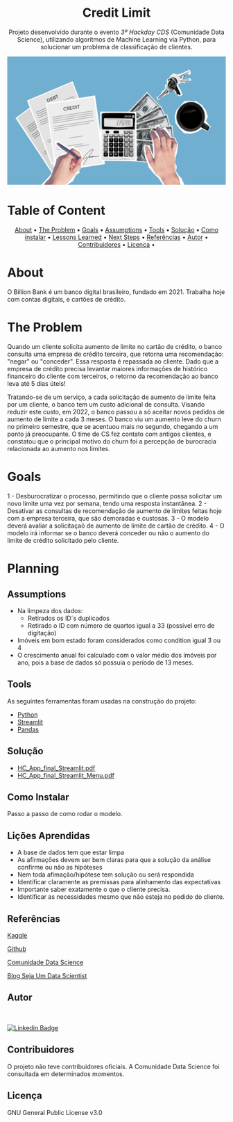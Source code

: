 <h1 align="center">Credit Limit</h1>

<p align="center">Projeto desenvolvido durante o evento <em>3º Hackday CDS</em> (Comunidade Data Science), utilizando algoritmos de Machine Learning via Python, para solucionar um problema de classificação de clientes.</p>

![Getting Started](img/credit_img_readme.jpg)

Table of Content
=================
<p align="center">
 <a href="#about">About</a> •
 <a href="#the-problem">The Problem</a> •
 <a href="#goals">Goals</a> •
 <a href="#assumptions">Assumptions</a> •
 <a href="#tools">Tools</a> • 
 <a href="#solução">Solução</a> • 
 <a href="#utilizacao">Como instalar</a> • 
 <a href="#lessons-learned">Lessons Learned</a> • 
 <a href="#next-steps">Next Steps</a> • 
 <a href="#referencias">Referências</a> • 
 <a href="#autor">Autor</a> • 
 <a href="#contribuidores">Contribuidores</a>  • 
 <a href="#licenc-a">Licença</a> • 
</p>

# About 

O Billion Bank é um banco digital brasileiro, fundado em 2021. Trabalha hoje com contas digitais, e cartões de crédito. 

# The Problem

Quando um cliente solicita aumento de limite no cartão de crédito, o banco consulta uma empresa de crédito terceira, que retorna uma recomendação: "negar" ou "conceder". Essa resposta é repassada ao cliente. Dado que a empresa de crédito precisa levantar maiores informações de histórico financeiro do cliente com terceiros, o retorno da recomendação ao banco leva até 5 dias úteis!

Tratando-se de um serviço, a cada solicitação de aumento de limite feita por um cliente, o banco tem um custo adicional de consulta. Visando reduzir este custo, em 2022, o banco passou a só aceitar novos pedidos de aumento de limite a cada 3 meses. O banco viu um aumento leve do churn no primeiro semestre, que se acentuou mais no segundo, chegando a um ponto já preocupante. O time de CS fez contato com antigos clientes, e constatou que o principal motivo do churn foi a percepção de burocracia relacionada ao aumento nos limites.

# Goals

1 - Desburocratizar o processo, permitindo que o cliente possa solicitar um novo limite uma vez por semana, tendo uma resposta instantânea.
2 - Desativar as consultas de recomendação de aumento de limites feitas hoje com a empresa terceira, que são demoradas e custosas.
3 - O modelo deverá avaliar a solicitaçaõ de aumento de limite de cartão de crédito.
4 - O modelo irá informar se o banco deverá conceder ou não o aumento do limite de crédito solicitado pelo cliente.

# Planning

## Assumptions

- Na limpeza dos dados:
   - Retirados os ID´s duplicados
   - Retirado o ID com número de quartos igual a 33 (possível erro de digitação)  
- Imóveis em bom estado foram considerados como condition igual 3 ou 4
- O crescimento anual foi calculado com o valor médio dos imóveis por ano, pois a base de dados só possuia o período de 13 meses.


## Tools

As seguintes ferramentas foram usadas na construção do projeto:

- [Python](https://www.python.org/)
- [Streamlit](https://streamlit.io/)
- [Pandas](https://pandas.pydata.org/)

## Solução

- [HC_App_final_Streamlit.pdf](https://github.com/mbouhid/project_house_rocket/blob/main/hc_app_final_Streamlit.pdf)
- [HC_App_final_Streamlit_Menu.pdf](https://github.com/mbouhid/project_house_rocket/blob/main/hc_app_final_Streamlit_Menu.pdf)

## Como Instalar

Passo a passo de como rodar o modelo.

## Lições Aprendidas

- A base de dados tem que estar limpa
- As afirmações devem ser bem claras para que a solução da análise confirme ou não as hipóteses
- Nem toda afimação/hipótese tem solução ou será respondida
- Identificar claramente as premissas para alinhamento das expectativas
- Importante saber exatamente o que o cliente precisa.
- Identificar as necessidades mesmo que não esteja no pedido do cliente.


## Referências

[Kaggle](https://www.kaggle.com/)

[Github](https://github.com/)

[Comunidade Data Science](https://www.comunidadedatascience.com/)

[Blog Seja Um Data Scientist](https://medium.com/@meigarom/os-5-projetos-de-data-science-que-far%C3%A1-o-recrutador-olhar-para-voc%C3%AA-c32c67c17cc9)


## Autor

<img style="border-radius: 50%;" src="https://avatars.githubusercontent.com/u/41192466?v=4" width="100px;" alt=""/>

[![Linkedin Badge](https://img.shields.io/badge/-MarcioBouhid-blue?style=flat-square&logo=Linkedin&logoColor=white&link=https://www.linkedin.com/in/marciobouhid/)](https://www.linkedin.com/in/marciobouhid/) 


## Contribuidores

O projeto não teve contribuidores oficiais. A Comunidade Data Science foi consultada em determinados momentos.


## Licença

GNU General Public License v3.0

